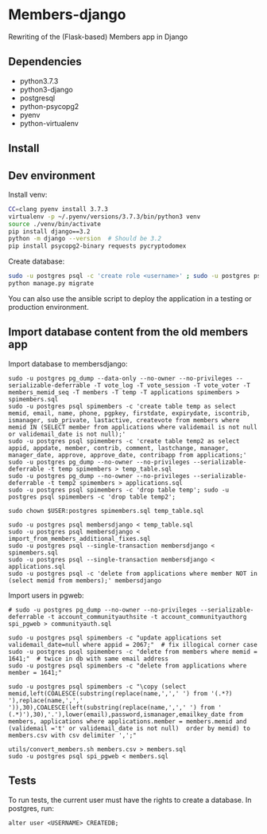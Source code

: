 # Members-django

Rewriting of the (Flask-based) Members app in Django

## Dependencies

- python3.7.3
- python3-django
- postgresql
- python-psycopg2
- pyenv
- python-virtualenv

## Install

## Dev environment

Install venv:
```bash
CC=clang pyenv install 3.7.3
virtualenv -p ~/.pyenv/versions/3.7.3/bin/python3 venv
source ./venv/bin/activate
pip install django==3.2
python -m django --version  # Should be 3.2
pip install psycopg2-binary requests pycryptodomex
```

Create database:
```bash
sudo -u postgres psql -c 'create role <username>' ; sudo -u postgres psql -c 'create database membersdjango'
python manage.py migrate
```

You can also use the ansible script to deploy the application in a testing or production environment.

## Import database content from the old members app

Import database to membersdjango:
```
sudo -u postgres pg_dump --data-only --no-owner --no-privileges --serializable-deferrable -T vote_log -T vote_session -T vote_voter -T members_memid_seq -T members -T temp -T applications spimembers > spimembers.sql
sudo -u postgres psql spimembers -c 'create table temp as select memid, email, name, phone, pgpkey, firstdate, expirydate, iscontrib, ismanager, sub_private, lastactive, createvote from members where memid IN (SELECT member from applications where validemail is not null or validemail_date is not null);'
sudo -u postgres psql spimembers -c 'create table temp2 as select appid, appdate, member, contrib, comment, lastchange, manager, manager_date, approve, approve_date, contribapp from applications;'
sudo -u postgres pg_dump --no-owner --no-privileges --serializable-deferrable -t temp spimembers > temp_table.sql
sudo -u postgres pg_dump --no-owner --no-privileges --serializable-deferrable -t temp2 spimembers > applications.sql
sudo -u postgres psql spimembers -c 'drop table temp'; sudo -u postgres psql spimembers -c 'drop table temp2';

sudo chown $USER:postgres spimembers.sql temp_table.sql

sudo -u postgres psql membersdjango < temp_table.sql
sudo -u postgres psql membersdjango < import_from_members_additional_fixes.sql
sudo -u postgres psql --single-transaction membersdjango < spimembers.sql
sudo -u postgres psql --single-transaction membersdjango < applications.sql
sudo -u postgres psql -c 'delete from applications where member NOT in (select memid from members);' membersdjango
```

Import users in pgweb:
```
# sudo -u postgres pg_dump --no-owner --no-privileges --serializable-deferrable -t account_communityauthsite -t account_communityauthorg spi_pgweb > communityauth.sql

sudo -u postgres psql spimembers -c "update applications set validemail_date=null where appid = 2067;"  # fix illogical corner case
sudo -u postgres psql spimembers -c "delete from members where memid = 1641;"  # twice in db with same email address
sudo -u postgres psql spimembers -c "delete from applications where member = 1641;"

sudo -u postgres psql spimembers -c "\copy (select memid,left(COALESCE(substring(replace(name,',',' ') from '(.*?) '),replace(name,',',' ')),30),COALESCE(left(substring(replace(name,',',' ') from ' (.*)'),30),'.'),lower(email),password,ismanager,emailkey_date from members, applications where applications.member = members.memid and (validemail ='t' or validemail_date is not null)  order by memid) to members.csv with csv delimiter ',';"

utils/convert_members.sh members.csv > members.sql
sudo -u postgres psql spi_pgweb < members.sql

```

## Tests

To run tests, the current user must have the rights to create a database. In postgres, run:
```
alter user <USERNAME> CREATEDB;
```

